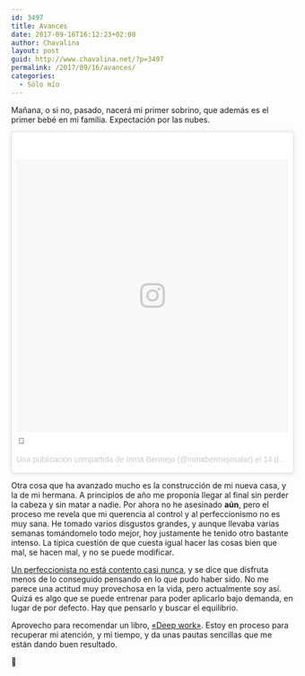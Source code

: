 ```yaml
---
id: 3497
title: Avances
date: 2017-09-16T16:12:23+02:00
author: Chavalina
layout: post
guid: http://www.chavalina.net/?p=3497
permalink: /2017/09/16/avances/
categories:
  - Sólo mío
---
```

Mañana, o si no, pasado, nacerá mi primer sobrino, que además es el primer bebé en mi familia. Expectación por las nubes.

<blockquote class="instagram-media" data-instgrm-captioned data-instgrm-version="7" style=" background:#FFF; border:0; border-radius:3px; box-shadow:0 0 1px 0 rgba(0,0,0,0.5),0 1px 10px 0 rgba(0,0,0,0.15); margin: 1px; max-width:658px; padding:0; width:99.375%; width:-webkit-calc(100% - 2px); width:calc(100% - 2px);"><div style="padding:8px;"> <div style=" background:#F8F8F8; line-height:0; margin-top:40px; padding:50.0% 0; text-align:center; width:100%;"> <div style=" background:url(data:image/png;base64,iVBORw0KGgoAAAANSUhEUgAAACwAAAAsCAMAAAApWqozAAAABGdBTUEAALGPC/xhBQAAAAFzUkdCAK7OHOkAAAAMUExURczMzPf399fX1+bm5mzY9AMAAADiSURBVDjLvZXbEsMgCES5/P8/t9FuRVCRmU73JWlzosgSIIZURCjo/ad+EQJJB4Hv8BFt+IDpQoCx1wjOSBFhh2XssxEIYn3ulI/6MNReE07UIWJEv8UEOWDS88LY97kqyTliJKKtuYBbruAyVh5wOHiXmpi5we58Ek028czwyuQdLKPG1Bkb4NnM+VeAnfHqn1k4+GPT6uGQcvu2h2OVuIf/gWUFyy8OWEpdyZSa3aVCqpVoVvzZZ2VTnn2wU8qzVjDDetO90GSy9mVLqtgYSy231MxrY6I2gGqjrTY0L8fxCxfCBbhWrsYYAAAAAElFTkSuQmCC); display:block; height:44px; margin:0 auto -44px; position:relative; top:-22px; width:44px;"></div></div> <p style=" margin:8px 0 0 0; padding:0 4px;"> <a href="https://www.instagram.com/p/BUFNCpdFoZj/" style=" color:#000; font-family:Arial,sans-serif; font-size:14px; font-style:normal; font-weight:normal; line-height:17px; text-decoration:none; word-wrap:break-word;" target="_blank">&#x1f4d0;</a></p> <p style=" color:#c9c8cd; font-family:Arial,sans-serif; font-size:14px; line-height:17px; margin-bottom:0; margin-top:8px; overflow:hidden; padding:8px 0 7px; text-align:center; text-overflow:ellipsis; white-space:nowrap;">Una publicación compartida de Inma Bermejo (@inmabermejosalar) el <time style=" font-family:Arial,sans-serif; font-size:14px; line-height:17px;" datetime="2017-05-14T17:34:17+00:00">14 de May de 2017 a la(s) 10:34 PDT</time></p></div></blockquote>
<script async defer src="//platform.instagram.com/en_US/embeds.js"></script>

Otra cosa que ha avanzado mucho es la construcción de mi nueva casa, y la de mi hermana. A principios de año me proponía llegar al final sin perder la cabeza y sin matar a nadie. Por ahora no he asesinado **aún**, pero el proceso me revela que mi querencia al control y al perfeccionismo no es muy sana. He tomado varios disgustos grandes, y aunque llevaba varias semanas tomándomelo todo mejor, hoy justamente he tenido otro bastante intenso. La típica cuestión de que cuesta igual hacer las cosas bien que mal, se hacen mal, y no se puede modificar.

[Un perfeccionista no está contento casi nunca](https://www.psychologistworld.com/cognitive/maximizers-satisficers-decision-making), y se dice que disfruta menos de lo conseguido pensando en lo que pudo haber sido. No me parece una actitud muy provechosa en la vida, pero actualmente soy así. Quizá es algo que se puede entrenar para poder aplicarlo bajo demanda, en lugar de por defecto. Hay que pensarlo y buscar el equilibrio.

Aprovecho para recomendar un libro, [«Deep work»](http://amzn.to/2f25yrI). Estoy en proceso para recuperar mi atención, y mi tiempo, y da unas pautas sencillas que me están dando buen resultado.

&#x1f44b;